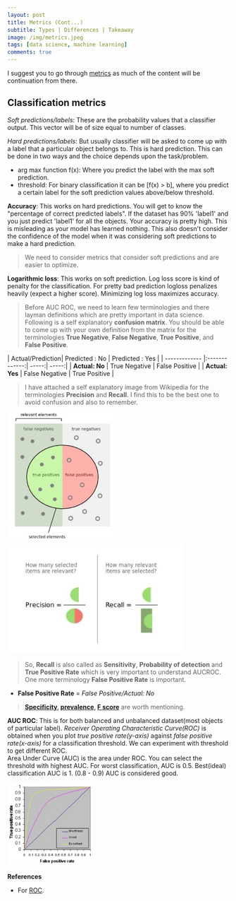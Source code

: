 ```yaml
---
layout: post
title: Metrics (Cont...)
subtitle: Types | Differences | Takeaway
image: /img/metrics.jpeg
tags: [data science, machine learning]
comments: true
---
```


I suggest you to go through [metrics](https://channabasavagola.github.io/2018-01-09-metrics/) as much of the content will be continuation from there.

## Classification metrics

*Soft predictions/labels*: These are the probability values that a classifier output. This vector will be of size equal to number of classes.

*Hard predictions/labels*: But usually classifier will be asked to come up with a label that a particular object belongs to.
This is hard prediction. This can be done in two ways and the choice depends upon the task/problem.
- arg max function f(x): Where you predict the label with the max soft prediction.
- threshold: For binary classification it can be [f(x) > b], where you predict a certain label for the soft prediction values above/below threshold.

**Accuracy**: This works on hard predictions. You will get to know the "percentage of correct predicted labels".
If the dataset has 90% 'label1' and you just predict 'label1' for all the objects. Your accuracy is pretty high. This is misleading as your model has learned nothing.
This also doesn't consider the confidence of the model when it was considering soft predictions to make a hard prediction.

> We need to consider metrics that consider soft predictions and are easier to optimize.

**Logarithmic loss**: This works on soft prediction. Log loss score is kind of penalty for the classification. For pretty bad prediction logloss penalizes heavily (expect a higher score).
Minimizing log loss maximizes accuracy.

>Before AUC ROC, we need to learn few terminologies and there layman definitions which are pretty important in data science.
Following is a self explanatory **confusion matrix**. You should be able to come up with your own definition from the matrix
 for the terminologies **True Negative**, **False Negative**, **True Positive**, and **False Positive**.

| Actual/Prediction| Predicted : No          | Predicted : Yes  |
| ------------- |:-------------:| -----:| -----:|
| **Actual: No**     | True Negative | False Positive |
| **Actual: Yes**    | False Negative    |   True Positive |
  

> I have attached a self explanatory image from Wikipedia for the terminologies **Precision** and **Recall**.
I find this to be the best one to avoid confusion and also to remember.

<img src="/img/precisionRecall1.jpeg" alt="precisionRecall1" style="width: 250px;"/><img src="/img/precisionRecall2.jpeg" alt="precisionRecall" style="width: 400px;"/>

>So, **Recall** is also called as **Sensitivity**, **Probability of detection** and **True Positive Rate** which is very important to understand AUCROC.
One more terminology **False Positive Rate** is important.
 - **False Positive Rate** = *False Positive/Actual: No*  

>**[Specificity](https://en.wikipedia.org/wiki/Sensitivity_and_specificity), [prevalence](http://conflict.lshtm.ac.uk/page_129.htm), [F score](https://en.wikipedia.org/wiki/F1_score)** are worth mentioning.

**AUC ROC**: This is for both balanced and unbalanced dataset(most objects of particular label). *Receiver Operating Characteristic Curve(ROC)* is obtained when you plot *true positive rate(y-axis)* against *false positive rate(x-axis)* for a classification threshold. We can experiment with threshold to get different ROC.   
Area Under Curve (AUC) is the area under ROC. You can select the threshold with highest AUC.
For worst classification, AUC is 0.5. Best(ideal) classification AUC is 1. (0.8 - 0.9) AUC is considered good.

<img src="/img/ROC.jpeg" alt="ROC" style="width: 200px;"/>

**References**
- For [ROC](http://gim.unmc.edu/dxtests/roc3.htm).
